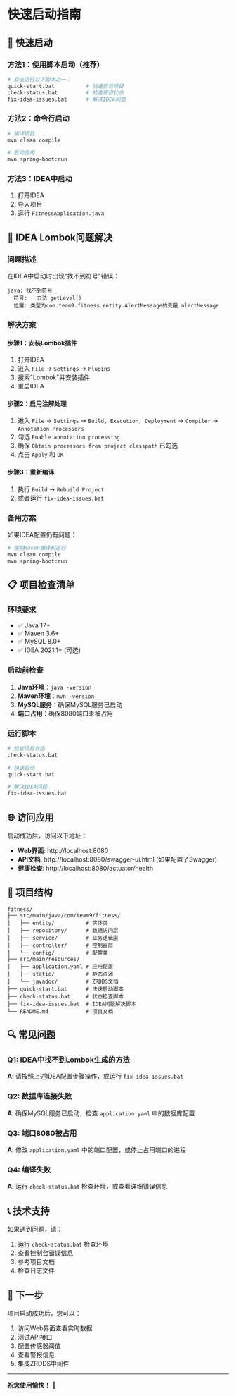 # 快速启动指南

## 🚀 快速启动

### 方法1：使用脚本启动（推荐）
```bash
# 双击运行以下脚本之一：
quick-start.bat          # 快速启动项目
check-status.bat         # 检查项目状态
fix-idea-issues.bat      # 解决IDEA问题
```

### 方法2：命令行启动
```bash
# 编译项目
mvn clean compile

# 启动应用
mvn spring-boot:run
```

### 方法3：IDEA中启动
1. 打开IDEA
2. 导入项目
3. 运行 `FitnessApplication.java`

## 🔧 IDEA Lombok问题解决

### 问题描述
在IDEA中启动时出现"找不到符号"错误：
```
java: 找不到符号
  符号:   方法 getLevel()
  位置: 类型为com.team9.fitness.entity.AlertMessage的变量 alertMessage
```

### 解决方案

#### 步骤1：安装Lombok插件
1. 打开IDEA
2. 进入 `File` → `Settings` → `Plugins`
3. 搜索"Lombok"并安装插件
4. 重启IDEA

#### 步骤2：启用注解处理
1. 进入 `File` → `Settings` → `Build, Execution, Deployment` → `Compiler` → `Annotation Processors`
2. 勾选 `Enable annotation processing`
3. 确保 `Obtain processors from project classpath` 已勾选
4. 点击 `Apply` 和 `OK`

#### 步骤3：重新编译
1. 执行 `Build` → `Rebuild Project`
2. 或者运行 `fix-idea-issues.bat`

### 备用方案
如果IDEA配置仍有问题：
```bash
# 使用Maven编译和运行
mvn clean compile
mvn spring-boot:run
```

## 📋 项目检查清单

### 环境要求
- ✅ Java 17+
- ✅ Maven 3.6+
- ✅ MySQL 8.0+
- ✅ IDEA 2021.1+ (可选)

### 启动前检查
1. **Java环境**：`java -version`
2. **Maven环境**：`mvn -version`
3. **MySQL服务**：确保MySQL服务已启动
4. **端口占用**：确保8080端口未被占用

### 运行脚本
```bash
# 检查项目状态
check-status.bat

# 快速启动
quick-start.bat

# 解决IDEA问题
fix-idea-issues.bat
```

## 🌐 访问应用

启动成功后，访问以下地址：

- **Web界面**: http://localhost:8080
- **API文档**: http://localhost:8080/swagger-ui.html (如果配置了Swagger)
- **健康检查**: http://localhost:8080/actuator/health

## 📁 项目结构

```
fitness/
├── src/main/java/com/team9/fitness/
│   ├── entity/          # 实体类
│   ├── repository/      # 数据访问层
│   ├── service/         # 业务逻辑层
│   ├── controller/      # 控制器层
│   └── config/          # 配置类
├── src/main/resources/
│   ├── application.yaml # 应用配置
│   ├── static/          # 静态资源
│   └── javadoc/         # ZRDDS文档
├── quick-start.bat      # 快速启动脚本
├── check-status.bat     # 状态检查脚本
├── fix-idea-issues.bat  # IDEA问题解决脚本
└── README.md            # 项目文档
```

## 🔍 常见问题

### Q1: IDEA中找不到Lombok生成的方法
**A**: 请按照上述IDEA配置步骤操作，或运行 `fix-idea-issues.bat`

### Q2: 数据库连接失败
**A**: 确保MySQL服务已启动，检查 `application.yaml` 中的数据库配置

### Q3: 端口8080被占用
**A**: 修改 `application.yaml` 中的端口配置，或停止占用端口的进程

### Q4: 编译失败
**A**: 运行 `check-status.bat` 检查环境，或查看详细错误信息

## 📞 技术支持

如果遇到问题，请：
1. 运行 `check-status.bat` 检查环境
2. 查看控制台错误信息
3. 参考项目文档
4. 检查日志文件

## 🎯 下一步

项目启动成功后，您可以：
1. 访问Web界面查看实时数据
2. 测试API接口
3. 配置传感器阈值
4. 查看警报信息
5. 集成ZRDDS中间件

---

**祝您使用愉快！** 🎉
